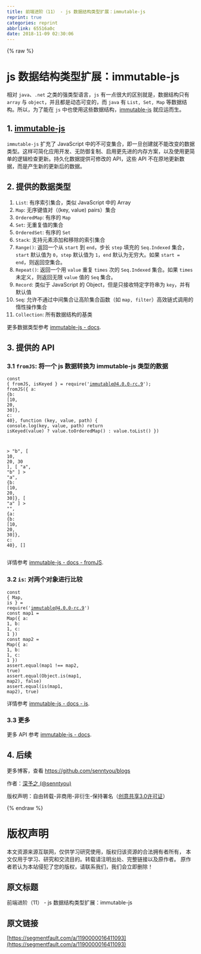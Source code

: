 ```yaml
---
title: 前端进阶（11） - js 数据结构类型扩展：immutable-js
reprint: true
categories: reprint
abbrlink: 65516a0c
date: 2018-11-09 02:30:06
---
```


{% raw %}
<h1 id="articleHeader0">js &#x6570;&#x636E;&#x7ED3;&#x6784;&#x7C7B;&#x578B;&#x6269;&#x5C55;&#xFF1A;immutable-js</h1><p>&#x76F8;&#x5BF9; <code>java</code>&#x3001;<code>.net</code> &#x4E4B;&#x7C7B;&#x7684;&#x5F3A;&#x7C7B;&#x578B;&#x8BED;&#x8A00;&#xFF0C;<code>js</code> &#x6709;&#x4E00;&#x70B9;&#x5F88;&#x5927;&#x7684;&#x533A;&#x522B;&#x5C31;&#x662F;&#xFF0C;&#x6570;&#x636E;&#x7ED3;&#x6784;&#x53EA;&#x6709; <code>array</code> &#x4E0E; <code>object</code>&#xFF0C;&#x5E76;&#x4E14;&#x90FD;&#x662F;&#x52A8;&#x6001;&#x53EF;&#x53D8;&#x7684;&#xFF0C;&#x800C; <code>java</code> &#x6709; <code>List, Set, Map</code> &#x7B49;&#x6570;&#x636E;&#x7ED3;&#x6784;&#x3002;&#x6240;&#x4EE5;&#xFF0C;&#x4E3A;&#x4E86;&#x80FD;&#x5728; <code>js</code> &#x4E2D;&#x4E5F;&#x4F7F;&#x7528;&#x8FD9;&#x4E9B;&#x6570;&#x636E;&#x7ED3;&#x6784;&#xFF0C;<a href="https://github.com/facebook/immutable-js" rel="nofollow noreferrer" target="_blank">immutable-js</a> &#x5C31;&#x5E94;&#x8FD0;&#x800C;&#x751F;&#x3002;</p><h2 id="articleHeader1">1. <a href="https://github.com/facebook/immutable-js" rel="nofollow noreferrer" target="_blank">immutable-js</a></h2><p><code>immutable-js</code> &#x6269;&#x5145;&#x4E86; JavaScript &#x4E2D;&#x7684;&#x4E0D;&#x53EF;&#x53D8;&#x96C6;&#x5408;&#xFF0C;&#x5373;&#x4E00;&#x65E6;&#x521B;&#x5EFA;&#x5C31;&#x4E0D;&#x80FD;&#x6539;&#x53D8;&#x7684;&#x6570;&#x636E;&#x7C7B;&#x578B;&#x3002;&#x8FD9;&#x6837;&#x53EF;&#x7B80;&#x5316;&#x5E94;&#x7528;&#x5F00;&#x53D1;&#x3001;&#x65E0;&#x9632;&#x5FA1;&#x590D;&#x5236;&#x3001;&#x542F;&#x7528;&#x66F4;&#x5148;&#x8FDB;&#x7684;&#x5185;&#x5B58;&#x65B9;&#x6848;&#xFF0C;&#x4EE5;&#x53CA;&#x4F7F;&#x7528;&#x66F4;&#x7B80;&#x5355;&#x7684;&#x903B;&#x8F91;&#x68C0;&#x67E5;&#x66F4;&#x65B0;&#x3002;&#x6301;&#x4E45;&#x5316;&#x6570;&#x636E;&#x63D0;&#x4F9B;&#x53EF;&#x4FEE;&#x6539;&#x7684; API&#xFF0C;&#x8FD9;&#x4E9B; API &#x4E0D;&#x5728;&#x539F;&#x5730;&#x66F4;&#x65B0;&#x6570;&#x636E;&#xFF0C;&#x800C;&#x662F;&#x4EA7;&#x751F;&#x65B0;&#x7684;&#x66F4;&#x65B0;&#x540E;&#x7684;&#x6570;&#x636E;&#x3002;</p><h2 id="articleHeader2">2. &#x63D0;&#x4F9B;&#x7684;&#x6570;&#x636E;&#x7C7B;&#x578B;</h2><ol><li><code>List</code>: &#x6709;&#x5E8F;&#x7D22;&#x5F15;&#x96C6;&#x5408;&#xFF0C;&#x7C7B;&#x4F3C; JavaScript &#x4E2D;&#x7684; Array</li><li><code>Map</code>: &#x65E0;&#x5E8F;&#x952E;&#x503C;&#x5BF9;&#xFF08;(key, value) pairs&#xFF09;&#x96C6;&#x5408;</li><li><code>OrderedMap</code>: &#x6709;&#x5E8F;&#x7684; <code>Map</code></li><li><code>Set</code>: &#x65E0;&#x91CD;&#x590D;&#x503C;&#x7684;&#x96C6;&#x5408;</li><li><code>OrderedSet</code>: &#x6709;&#x5E8F;&#x7684; <code>Set</code></li><li><code>Stack</code>: &#x652F;&#x6301;&#x5143;&#x7D20;&#x6DFB;&#x52A0;&#x548C;&#x79FB;&#x9664;&#x7684;&#x7D22;&#x5F15;&#x96C6;&#x5408;</li><li><code>Range()</code>: &#x8FD4;&#x56DE;&#x4E00;&#x4E2A;&#x4ECE; <code>start</code> &#x5230; <code>end</code>&#xFF0C;&#x6B65;&#x957F; <code>step</code> &#x586B;&#x5145;&#x7684; <code>Seq.Indexed</code> &#x96C6;&#x5408;&#xFF0C;<code>start</code> &#x9ED8;&#x8BA4;&#x503C;&#x4E3A; <code>0</code>&#xFF0C;<code>step</code> &#x9ED8;&#x8BA4;&#x503C;&#x4E3A; <code>1</code>&#xFF0C;<code>end</code> &#x9ED8;&#x8BA4;&#x4E3A;&#x65E0;&#x7A77;&#x5927;&#x3002;&#x5982;&#x679C; <code>start = end</code>&#xFF0C;&#x5219;&#x8FD4;&#x56DE;&#x7A7A;&#x96C6;&#x5408;&#x3002;</li><li><code>Repeat()</code>: &#x8FD4;&#x56DE;&#x4E00;&#x4E2A;&#x7528; <code>value</code> &#x91CD;&#x590D; <code>times</code> &#x6B21;&#x7684; <code>Seq.Indexed</code> &#x96C6;&#x5408;&#x3002;&#x5982;&#x679C; <code>times</code> &#x672A;&#x5B9A;&#x4E49;&#xFF0C;&#x5219;&#x8FD4;&#x56DE;&#x65E0;&#x9650; <code>value</code> &#x503C;&#x7684; <code>Seq</code> &#x96C6;&#x5408;&#x3002;</li><li><code>Record</code>: &#x7C7B;&#x4F3C;&#x4E8E; JavaScript &#x7684; Object&#xFF0C;&#x4F46;&#x662F;&#x53EA;&#x63A5;&#x6536;&#x7279;&#x5B9A;&#x5B57;&#x7B26;&#x4E32;&#x4E3A; <code>key</code>&#xFF0C;&#x5E76;&#x6709;&#x9ED8;&#x8BA4;&#x503C;</li><li><code>Seq</code>: &#x5141;&#x8BB8;&#x4E0D;&#x901A;&#x8FC7;&#x4E2D;&#x95F4;&#x96C6;&#x5408;&#x8BA9;&#x9AD8;&#x9636;&#x96C6;&#x5408;&#x51FD;&#x6570;&#xFF08;&#x5982; <code>map, filter</code>&#xFF09;&#x9AD8;&#x6548;&#x94FE;&#x5F0F;&#x8C03;&#x7528;&#x7684;&#x60F0;&#x6027;&#x64CD;&#x4F5C;&#x96C6;&#x5408;</li><li><code>Collection</code>: &#x6240;&#x6709;&#x6570;&#x636E;&#x7ED3;&#x6784;&#x7684;&#x57FA;&#x7C7B;</li></ol><p>&#x66F4;&#x591A;&#x6570;&#x636E;&#x7C7B;&#x578B;&#x53C2;&#x8003; <a href="http://facebook.github.io/immutable-js/docs/#/" rel="nofollow noreferrer" target="_blank">immutable-js - docs</a>.</p><h2 id="articleHeader3">3. &#x63D0;&#x4F9B;&#x7684; API</h2><h3 id="articleHeader4">3.1 <code>fromJS</code>: &#x5C06;&#x4E00;&#x4E2A; js &#x6570;&#x636E;&#x8F6C;&#x6362;&#x4E3A; immutable-js &#x7C7B;&#x578B;&#x7684;&#x6570;&#x636E;</h3><div class="widget-codetool" style="display:none"><div class="widget-codetool--inner"><span class="selectCode code-tool" data-toggle="tooltip" data-placement="top" title="" data-original-title="&#x5168;&#x9009;"></span> <span type="button" class="copyCode code-tool" data-toggle="tooltip" data-placement="top" data-clipboard-text="const { fromJS, isKeyed } = require(&apos;immutable@4.0.0-rc.9&apos;);
fromJS({ a: {b: [10, 20, 30]}, c: 40}, function (key, value, path) {
  console.log(key, value, path)
  return isKeyed(value) ? value.toOrderedMap() : value.toList()
})

&gt; &quot;b&quot;, [ 10, 20, 30 ], [ &quot;a&quot;, &quot;b&quot; ]
&gt; &quot;a&quot;, {b: [10, 20, 30]}, [ &quot;a&quot; ]
&gt; &quot;&quot;, {a: {b: [10, 20, 30]}, c: 40}, []" title="" data-original-title="&#x590D;&#x5236;"></span> <span type="button" class="saveToNote code-tool" data-toggle="tooltip" data-placement="top" title="" data-original-title="&#x653E;&#x8FDB;&#x7B14;&#x8BB0;"></span></div></div><pre class="hljs groovy"><code>const { fromJS, isKeyed } = require(<span class="hljs-string">&apos;immutable@4.0.0-rc.9&apos;</span>);
fromJS({ <span class="hljs-string">a:</span> {<span class="hljs-string">b:</span> [<span class="hljs-number">10</span>, <span class="hljs-number">20</span>, <span class="hljs-number">30</span>]}, <span class="hljs-string">c:</span> <span class="hljs-number">40</span>}, function (key, value, path) {
  console.log(key, value, path)
  <span class="hljs-keyword">return</span> isKeyed(value) ? value.toOrderedMap() : value.toList()
})

&gt; <span class="hljs-string">&quot;b&quot;</span>, [ <span class="hljs-number">10</span>, <span class="hljs-number">20</span>, <span class="hljs-number">30</span> ], [ <span class="hljs-string">&quot;a&quot;</span>, <span class="hljs-string">&quot;b&quot;</span> ]
&gt; <span class="hljs-string">&quot;a&quot;</span>, {<span class="hljs-string">b:</span> [<span class="hljs-number">10</span>, <span class="hljs-number">20</span>, <span class="hljs-number">30</span>]}, [ <span class="hljs-string">&quot;a&quot;</span> ]
&gt; <span class="hljs-string">&quot;&quot;</span>, {<span class="hljs-string">a:</span> {<span class="hljs-string">b:</span> [<span class="hljs-number">10</span>, <span class="hljs-number">20</span>, <span class="hljs-number">30</span>]}, <span class="hljs-string">c:</span> <span class="hljs-number">40</span>}, []</code></pre><p>&#x8BE6;&#x60C5;&#x53C2;&#x8003; <a href="http://facebook.github.io/immutable-js/docs/#/fromJS" rel="nofollow noreferrer" target="_blank">immutable-js - docs - fromJS</a>.</p><h3 id="articleHeader5">3.2 <code>is</code>: &#x5BF9;&#x4E24;&#x4E2A;&#x5BF9;&#x8C61;&#x8FDB;&#x884C;&#x6BD4;&#x8F83;</h3><div class="widget-codetool" style="display:none"><div class="widget-codetool--inner"><span class="selectCode code-tool" data-toggle="tooltip" data-placement="top" title="" data-original-title="&#x5168;&#x9009;"></span> <span type="button" class="copyCode code-tool" data-toggle="tooltip" data-placement="top" data-clipboard-text="const { Map, is } = require(&apos;immutable@4.0.0-rc.9&apos;)
const map1 = Map({ a: 1, b: 1, c: 1 })
const map2 = Map({ a: 1, b: 1, c: 1 })
assert.equal(map1 !== map2, true)
assert.equal(Object.is(map1, map2), false)
assert.equal(is(map1, map2), true)" title="" data-original-title="&#x590D;&#x5236;"></span> <span type="button" class="saveToNote code-tool" data-toggle="tooltip" data-placement="top" title="" data-original-title="&#x653E;&#x8FDB;&#x7B14;&#x8BB0;"></span></div></div><pre class="hljs dart"><code><span class="hljs-keyword">const</span> { <span class="hljs-built_in">Map</span>, <span class="hljs-keyword">is</span> } = require(<span class="hljs-string">&apos;immutable@4.0.0-rc.9&apos;</span>)
<span class="hljs-keyword">const</span> map1 = <span class="hljs-built_in">Map</span>({ a: <span class="hljs-number">1</span>, b: <span class="hljs-number">1</span>, c: <span class="hljs-number">1</span> })
<span class="hljs-keyword">const</span> map2 = <span class="hljs-built_in">Map</span>({ a: <span class="hljs-number">1</span>, b: <span class="hljs-number">1</span>, c: <span class="hljs-number">1</span> })
<span class="hljs-keyword">assert</span>.equal(map1 !== map2, <span class="hljs-keyword">true</span>)
<span class="hljs-keyword">assert</span>.equal(<span class="hljs-built_in">Object</span>.<span class="hljs-keyword">is</span>(map1, map2), <span class="hljs-keyword">false</span>)
<span class="hljs-keyword">assert</span>.equal(<span class="hljs-keyword">is</span>(map1, map2), <span class="hljs-keyword">true</span>)</code></pre><p>&#x8BE6;&#x60C5;&#x53C2;&#x8003; <a href="http://facebook.github.io/immutable-js/docs/#/is" rel="nofollow noreferrer" target="_blank">immutable-js - docs - is</a>.</p><h3 id="articleHeader6">3.3 &#x66F4;&#x591A;</h3><p>&#x66F4;&#x591A; API &#x53C2;&#x8003; <a href="http://facebook.github.io/immutable-js/docs/#/" rel="nofollow noreferrer" target="_blank">immutable-js - docs</a>.</p><h2 id="articleHeader7">4. &#x540E;&#x7EED;</h2><p>&#x66F4;&#x591A;&#x535A;&#x5BA2;&#xFF0C;&#x67E5;&#x770B; <a href="https://github.com/senntyou/blogs" rel="nofollow noreferrer" target="_blank">https://github.com/senntyou/blogs</a></p><p>&#x4F5C;&#x8005;&#xFF1A;<a href="https://github.com/senntyou" rel="nofollow noreferrer" target="_blank">&#x6DF1;&#x4E88;&#x4E4B; (@senntyou)</a></p><p>&#x7248;&#x6743;&#x58F0;&#x660E;&#xFF1A;&#x81EA;&#x7531;&#x8F6C;&#x8F7D;-&#x975E;&#x5546;&#x7528;-&#x975E;&#x884D;&#x751F;-&#x4FDD;&#x6301;&#x7F72;&#x540D;&#xFF08;<a href="https://creativecommons.org/licenses/by-nc-nd/3.0/deed.zh" rel="nofollow noreferrer" target="_blank">&#x521B;&#x610F;&#x5171;&#x4EAB;3.0&#x8BB8;&#x53EF;&#x8BC1;</a>&#xFF09;</p>
{% endraw %}

# 版权声明
本文资源来源互联网，仅供学习研究使用，版权归该资源的合法拥有者所有，
本文仅用于学习、研究和交流目的。转载请注明出处、完整链接以及原作者。
原作者若认为本站侵犯了您的版权，请联系我们，我们会立即删除！

## 原文标题
前端进阶（11） - js 数据结构类型扩展：immutable-js

## 原文链接
[https://segmentfault.com/a/1190000016411093](https://segmentfault.com/a/1190000016411093)


